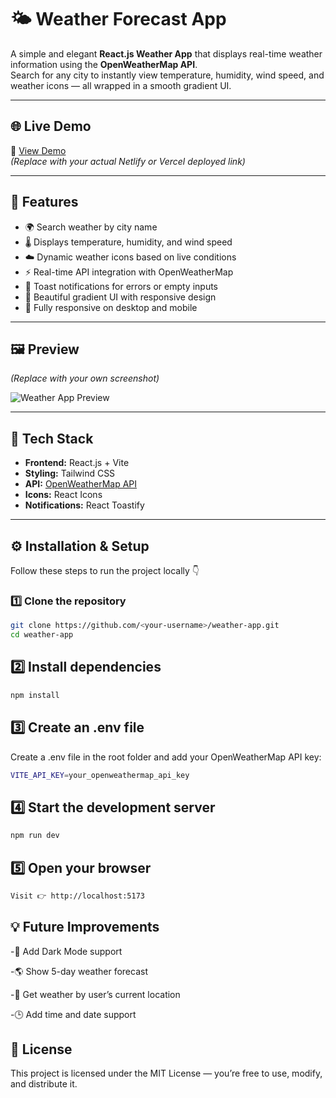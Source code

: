 # 🌤️ Weather Forecast App

A simple and elegant **React.js Weather App** that displays real-time weather information using the **OpenWeatherMap API**.  
Search for any city to instantly view temperature, humidity, wind speed, and weather icons — all wrapped in a smooth gradient UI.

---

## 🌐 Live Demo

🔗 [View Demo](https://your-deployment-link.netlify.app)  
*(Replace with your actual Netlify or Vercel deployed link)*

---

## 🚀 Features

- 🌍 Search weather by city name  
- 🌡️ Displays temperature, humidity, and wind speed  
- ☁️ Dynamic weather icons based on live conditions  
- ⚡ Real-time API integration with OpenWeatherMap  
- 💬 Toast notifications for errors or empty inputs  
- 🎨 Beautiful gradient UI with responsive design  
- 📱 Fully responsive on desktop and mobile  

---

## 🖼️ Preview

*(Replace with your own screenshot)*

![Weather App Preview](https://via.placeholder.com/900x450?text=Weather+App+Preview)

---

## 🧩 Tech Stack

- **Frontend:** React.js + Vite  
- **Styling:** Tailwind CSS  
- **API:** [OpenWeatherMap API](https://openweathermap.org/api)  
- **Icons:** React Icons  
- **Notifications:** React Toastify  

---

## ⚙️ Installation & Setup

Follow these steps to run the project locally 👇

### 1️⃣ Clone the repository
```bash
git clone https://github.com/<your-username>/weather-app.git
cd weather-app
```

## 2️⃣ Install dependencies
```bash
npm install
```

## 3️⃣ Create an .env file

Create a .env file in the root folder and add your OpenWeatherMap API key:
```bash
VITE_API_KEY=your_openweathermap_api_key
```

## 4️⃣ Start the development server
```bash
npm run dev
```
## 5️⃣ Open your browser
```bash
Visit 👉 http://localhost:5173
```

## 💡 Future Improvements

-🌙 Add Dark Mode support

-🌎 Show 5-day weather forecast

-📍 Get weather by user’s current location

-🕒 Add time and date support

## 📜 License

This project is licensed under the MIT License — you’re free to use, modify, and distribute it.











